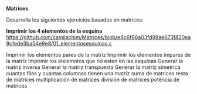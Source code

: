 **Matrices**

Desarrolla los siguientes ejercicios basados en matrices:

**Imprimir los 4 elementos de la esquina**
https://github.com/camilachim/Matrices/blob/e4c6f86a03fd98ae673f420ea9cfede3ba54e9e8/01_elementosesquinas.c

Imprimir los elementos pares de la matriz
Imprimir los elementos impares de la matriz
Imprimir los elelemntos que no esten en las esquinas
Generar la matriz inversa
Generar la matriz transpuesta
Generar la matriz simetrica
cuantas filas y cuantas columnas tienen una matriz
suma de matrices
resta de matrices
multiplicación de matrices
división de matrices
potencia de matrices
